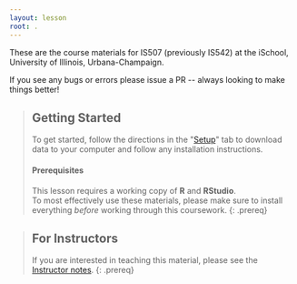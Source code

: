 ```yaml
---
layout: lesson
root: .
---
```


These are the course materials for IS507 (previously IS542) at the iSchool, University of Illinois, Urbana-Champaign.

If you see any bugs or errors please issue a PR -- always looking to make things better!

> ## Getting Started
>
>
> To get started, follow the directions in the "[Setup](setup.html)" tab to
> download data to your computer and follow any installation instructions.
>
> #### Prerequisites
>
> This lesson requires a working copy of **R** and **RStudio**.
> <br>To most effectively use these materials, please make sure to install
> everything *before* working through this coursework.
{: .prereq}

> ## For Instructors
> If you are interested in teaching this material, please see the
> [Instructor notes](guide/).
{: .prereq}

